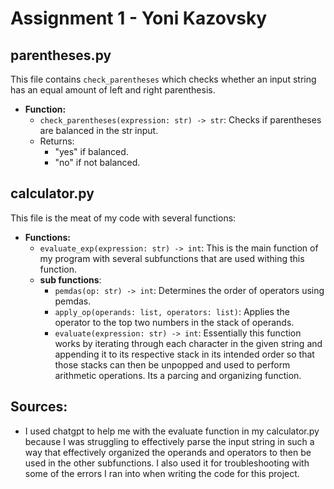# Assignment 1 - Yoni Kazovsky

## parentheses.py
This file contains `check_parentheses` which checks whether an input string has an equal amount of left and right parenthesis.

- **Function:**
    - `check_parentheses(expression: str) -> str`: Checks if parentheses are balanced in the str input.
    - Returns:
        - "yes" if balanced.
        - "no" if not balanced.

## calculator.py
This file is the meat of my code with several functions:

- **Functions:**
    - `evaluate_exp(expression: str) -> int`: This is the main function of my program with several subfunctions that are used withing this function.
    - **sub functions**:
        - `pemdas(op: str) -> int`: Determines the order of operators using pemdas.
        - `apply_op(operands: list, operators: list)`: Applies the operator to the top two numbers in the stack of operands.
        - `evaluate(expression: str) -> int`: Essentially this function works by iterating through each character in the given string and appending it to its respective stack in its intended order so that those stacks can then be unpopped and used to perform arithmetic operations. Its a parcing and organizing function.

## Sources:
- I used chatgpt to help me with the evaluate function in my calculator.py because I was struggling to effectively parse the input string in such a way that effectively organized the operands and operators to then be used in the other subfunctions. I also used it for troubleshooting with some of the errors I ran into when writing the code for this project.
